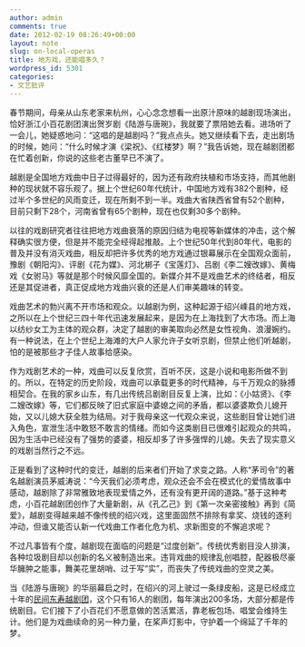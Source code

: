 ```yaml
---
author: admin
comments: true
date: 2012-02-19 08:26:49+00:00
layout: note
slug: on-local-operas
title: 地方戏，还能唱多久？
wordpress_id: 5301
categories:
- 文艺批评
---
```


春节期间，母亲从山东老家来杭州，心心念念想看一出原汁原味的越剧现场演出，恰好浙江小百花剧团演出贺岁剧《陆游与唐琬》，我就要了票陪她去看。进场听了一会儿，她疑惑地问：“这唱的是越剧吗？”我点点头。她又继续看下去，走出剧场的时候，她问：“什么时候才演《梁祝》、《红楼梦》啊？”我告诉她，现在越剧团都在忙着创新，你说的这些老古董早已不演了。

越剧是全国地方戏曲中日子过得最好的，因为还有政府扶植和市场支持，而其他剧种的现状就不容乐观了。据上个世纪60年代统计，中国地方戏有382个剧种，经过半个多世纪的风雨变迁，现在所剩不到一半。戏曲大省陕西省曾有52个剧种，目前只剩下28个，河南省曾有65个剧种，现在也仅剩30多个剧种。

以往的戏剧研究者往往把地方戏曲衰落的原因归结为电视等新媒体的冲击，这个解释确实很方便，但是并不能完全经得起推敲。上个世纪50年代到80年代，电影的普及并没有消灭戏曲，相反却把许多优秀的地方戏通过银幕展示在全国观众面前，豫剧《朝阳沟》、评剧《花为媒》、河北梆子《宝莲灯》、吕剧《李二嫂改嫁》、黄梅戏《女驸马》等就是那个时候风靡全国的。新媒介并不是戏曲艺术的终结者，相反还是其促进者，真正促成地方戏曲兴衰的还是人们审美趣味的转变。

戏曲艺术的勃兴离不开市场和观众。以越剧为例，这种起源于绍兴嵊县的地方戏，之所以在上个世纪三四十年代迅速发展起来，是因为在上海找到了大市场。而上海以纺纱女工为主体的观众群，决定了越剧的审美取向必然是女性视角、浪漫婉约。有一种说法，在上个世纪上海滩的大户人家允许子女听京剧，但禁止他们听越剧，怕的是被那些才子佳人故事给感染。

作为戏剧艺术的一种，戏曲可以反复欣赏，百听不厌，这是小说和电影所做不到的。所以，在特定的历史阶段，戏曲可以承载更多的时代精神，与千万观众的脉搏相契合。在我的家乡山东，有几出传统吕剧剧目反复上演，比如：《小姑贤》、《李二嫂改嫁》等，它们都反映了旧式家庭中婆媳之间的矛盾，都以婆婆欺负儿媳开始，又以儿媳大获全胜为结局。对于我母亲这一代观众来说，这些剧目曾让她们进入角色，宣泄生活中敢怒不敢言的情绪。而如今这类剧目已很难引起观众的共鸣，因为生活中已经没有了强势的婆婆，相反却多了许多强悍的儿媳。失去了现实意义的戏剧当然行之不远。

正是看到了这种时代的变迁，越剧的后来者们开始了求变之路。人称“茅司令”的著名越剧演员茅威涛说：“今天我们必须考虑，观众还会不会在模式化的爱情故事中感动，越剧除了非常雅致地表现爱情之外，还有没有更开阔的道路。”基于这种考虑，小百花越剧团创作了大量新剧，从《孔乙己》到《第一次亲密接触》再到《简爱》，越剧变得越来越不像传统的绍兴戏，这里面固然不排除有拿奖、烧钱的逐利冲动，但谁又能否认新一代戏曲工作者化危为机、求新图变的不懈追求呢？

不过凡事皆有个度，越剧现在面临的问题是“过度创新”。传统优秀剧目没人排演，各种垃圾剧目却以创新的名义被制造出来。违背戏曲的规律乱创唱腔，配器极尽豪华臃肿之能事，舞美花里胡哨、过于写“实”，而丧失了传统戏曲的空灵之美。

当《陆游与唐琬》的华丽幕启之时，在绍兴的河上驶过一条绿皮船，这是已经成立十年的[民间东寿越剧团](http://epaper.shaoxing.com.cn/sxrb/html/2012-02/09/content_630812.htm)，这个只有16人的剧团，每年演出200多场，大部分都是传统剧目。它们接下了小百花们不愿意做的苦活累活，靠老板包场、唱堂会维持生计。他们是为戏曲续命的另一种力量，在桨声灯影中，守护着一个绵延了千年的梦。
